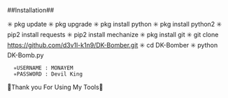 ##Installation##

✳️ pkg update
✳️ pkg upgrade
✳️ pkg install python
✳️ pkg install python2
✳️ pip2 install requests
✳️ pip2 install mechanize
✳️ pkg install git
✳️ git clone https://github.com/d3v1l-k1n9/DK-Bomber.git
✳️ cd DK-Bomber
✳️ python DK-Bomb.py

      ✳️USERNAME : MONAYEM
      ✳️PASSWORD : Devil King

💚Thank you For Using My Tools💚
